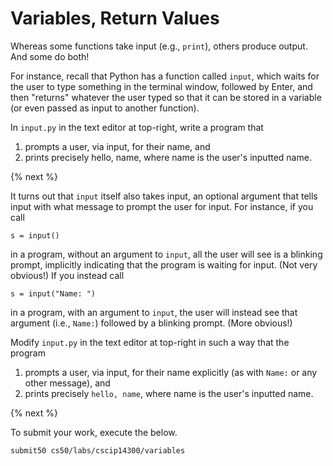 # Variables, Return Values

Whereas some functions take input (e.g., `print`), others produce output. And some do both!

For instance, recall that Python has a function called `input`, which waits for the user to type something in the terminal window, followed by Enter, and then "returns" whatever the user typed so that it can be stored in a variable (or even passed as input to another function).

In `input.py` in the text editor at top-right, write a program that

1. prompts a user, via input, for their name, and
1. prints precisely hello, name, where name is the user's inputted name.

{% next %}

It turns out that `input` itself also takes input, an optional argument that tells input with what message to prompt the user for input. For instance, if you call

```
s = input()
```

in a program, without an argument to `input`, all the user will see is a blinking prompt, implicitly indicating that the program is waiting for input. (Not very obvious!) If you instead call

```
s = input("Name: ")
```

in a program, with an argument to `input`, the user will instead see that argument (i.e., `Name:`) followed by a blinking prompt. (More obvious!)

Modify `input.py` in the text editor at top-right in such a way that the program

1. prompts a user, via input, for their name explicitly (as with `Name:` or any other message), and
1. prints precisely `hello, name`, where name is the user's inputted name.

{% next %}

To submit your work, execute the below.

```
submit50 cs50/labs/cscip14300/variables
```
